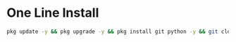 # One Line Install
```bash
pkg update -y && pkg upgrade -y && pkg install git python -y && git clone https://github.com/ZetzzProject/chatgpt && cd chatgpt && pip install requests && python zetz.py
```

